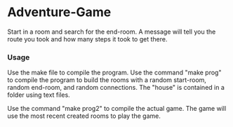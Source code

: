 # Adventure-Game
Start in a room and search for the end-room. A message will tell you the route you took and how many steps it took to get there.

### Usage

Use the make file to compile the program. Use the command "make prog" to compile the program to build the rooms with a random start-room, random end-room, and random connections. The "house" is contained in a folder using text files. 

Use the command "make prog2" to compile the actual game. The game will use the most recent created rooms to play the game. 
